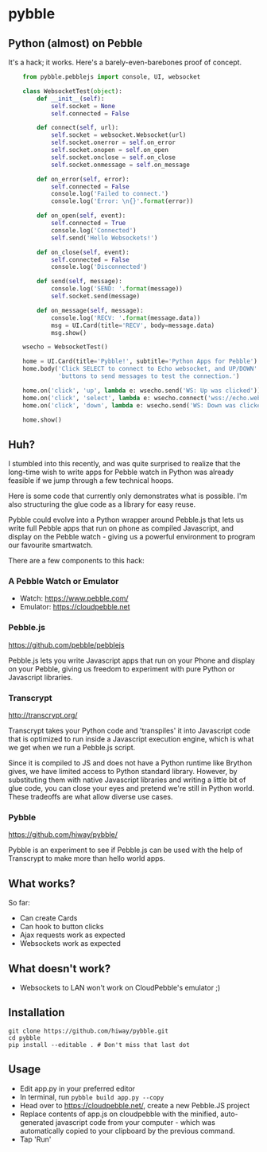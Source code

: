 # pybble


## Python (almost) on Pebble

It's a hack; it works. Here's a barely-even-barebones proof of concept.

```python
    from pybble.pebblejs import console, UI, websocket

    class WebsocketTest(object):
        def __init__(self):
            self.socket = None
            self.connected = False

        def connect(self, url):
            self.socket = websocket.Websocket(url)
            self.socket.onerror = self.on_error
            self.socket.onopen = self.on_open
            self.socket.onclose = self.on_close
            self.socket.onmessage = self.on_message

        def on_error(self, error):
            self.connected = False
            console.log('Failed to connect.')
            console.log('Error: \n{}'.format(error))

        def on_open(self, event):
            self.connected = True
            console.log('Connected')
            self.send('Hello Websockets!')

        def on_close(self, event):
            self.connected = False
            console.log('Disconnected')

        def send(self, message):
            console.log('SEND: '.format(message))
            self.socket.send(message)

        def on_message(self, message):
            console.log('RECV: '.format(message.data))
            msg = UI.Card(title='RECV', body=message.data)
            msg.show()

    wsecho = WebsocketTest()

    home = UI.Card(title='Pybble!', subtitle='Python Apps for Pebble')
    home.body('Click SELECT to connect to Echo websocket, and UP/DOWN'
              'buttons to send messages to test the connection.')

    home.on('click', 'up', lambda e: wsecho.send('WS: Up was clicked'))
    home.on('click', 'select', lambda e: wsecho.connect('wss://echo.websocket.org'))
    home.on('click', 'down', lambda e: wsecho.send('WS: Down was clicked'))

    home.show()
```

## Huh?

I stumbled into this recently, and was quite surprised to realize that
the long-time wish to write apps for Pebble watch in Python was
already feasible if we jump through a few technical hoops.

Here is some code that currently only demonstrates what is possible.
I'm also structuring the glue code as a library for easy reuse.

Pybble could evolve into a Python wrapper around Pebble.js that
lets us write full Pebble apps that run on phone as compiled Javascript,
and display on the Pebble watch - giving us a powerful environment to
program our favourite smartwatch.

There are a few components to this hack:


### A Pebble Watch or Emulator

  - Watch: https://www.pebble.com/
  - Emulator:  https://cloudpebble.net


### Pebble.js

  https://github.com/pebble/pebblejs

Pebble.js lets you write Javascript apps that run on your Phone and
display on your Pebble, giving us freedom to experiment with
pure Python or Javascript libraries.


### Transcrypt

  http://transcrypt.org/

Transcrypt takes your Python code and 'transpiles' it into Javascript
code that is optimized to run inside a Javascript execution engine,
which is what we get when we run a Pebble.js script.

Since it is compiled to JS and does not have a Python runtime like
Brython gives, we have limited access to Python standard library.
However, by substituting them with native Javascript libraries and
writing a little bit of glue code, you can close your eyes and
pretend we're still in Python world. These tradeoffs are what allow
diverse use cases.


### Pybble

  https://github.com/hiway/pybble/

Pybble is an experiment to see if Pebble.js can be used with the help
of Transcrypt to make more than hello world apps.


## What works?

So far:
 - Can create Cards
 - Can hook to button clicks
 - Ajax requests work as expected
 - Websockets work as expected

## What doesn't work?

 - Websockets to LAN won't work on CloudPebble's emulator ;)

## Installation

    git clone https://github.com/hiway/pybble.git
    cd pybble
    pip install --editable . # Don't miss that last dot


## Usage

  - Edit app.py in your preferred editor
  - In terminal, run `pybble build app.py --copy`
  - Head over to https://cloudpebble.net/, create a new Pebble.JS project
  - Replace contents of app.js on cloudpebble with the minified,
    auto-generated javascript code from your computer - which was
    automatically copied to your clipboard by the previous command.
  - Tap 'Run'
